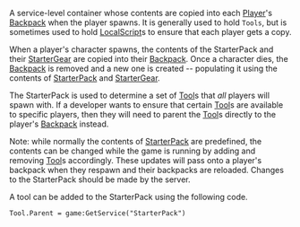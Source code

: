 A service-level container whose contents are copied into each [Player](https://create.roblox.com/docs/reference/engine/classes/Player)'s
[Backpack](https://create.roblox.com/docs/reference/engine/classes/Backpack) when the player spawns. It is generally used to hold `Tools`, but
is sometimes used to hold [LocalScript](https://create.roblox.com/docs/reference/engine/classes/LocalScript)s to ensure that each player gets a
copy.

When a player's character spawns, the contents of the StarterPack and their
[StarterGear](https://create.roblox.com/docs/reference/engine/classes/StarterGear) are copied into their [Backpack](https://create.roblox.com/docs/reference/engine/classes/Backpack). Once a character dies, the
[Backpack](https://create.roblox.com/docs/reference/engine/classes/Backpack) is removed and a new one is created -- populating it using the
contents of [StarterPack](https://create.roblox.com/docs/reference/engine/classes/StarterPack) and [StarterGear](https://create.roblox.com/docs/reference/engine/classes/StarterGear).

The StarterPack is used to determine a set of [Tool](https://create.roblox.com/docs/reference/engine/classes/Tool)s that _all_ players will
spawn with. If a developer wants to ensure that certain [Tool](https://create.roblox.com/docs/reference/engine/classes/Tool)s are available
to specific players, then they will need to parent the [Tool](https://create.roblox.com/docs/reference/engine/classes/Tool)s directly to the
player's [Backpack](https://create.roblox.com/docs/reference/engine/classes/Backpack) instead.

Note: while normally the contents of [StarterPack](https://create.roblox.com/docs/reference/engine/classes/StarterPack) are predefined, the
contents can be changed while the game is running by adding and removing
[Tool](https://create.roblox.com/docs/reference/engine/classes/Tool)s accordingly. These updates will pass onto a player's backpack when
they respawn and their backpacks are reloaded. Changes to the StarterPack
should be made by the server.

A tool can be added to the StarterPack using the following code.

    Tool.Parent = game:GetService("StarterPack")